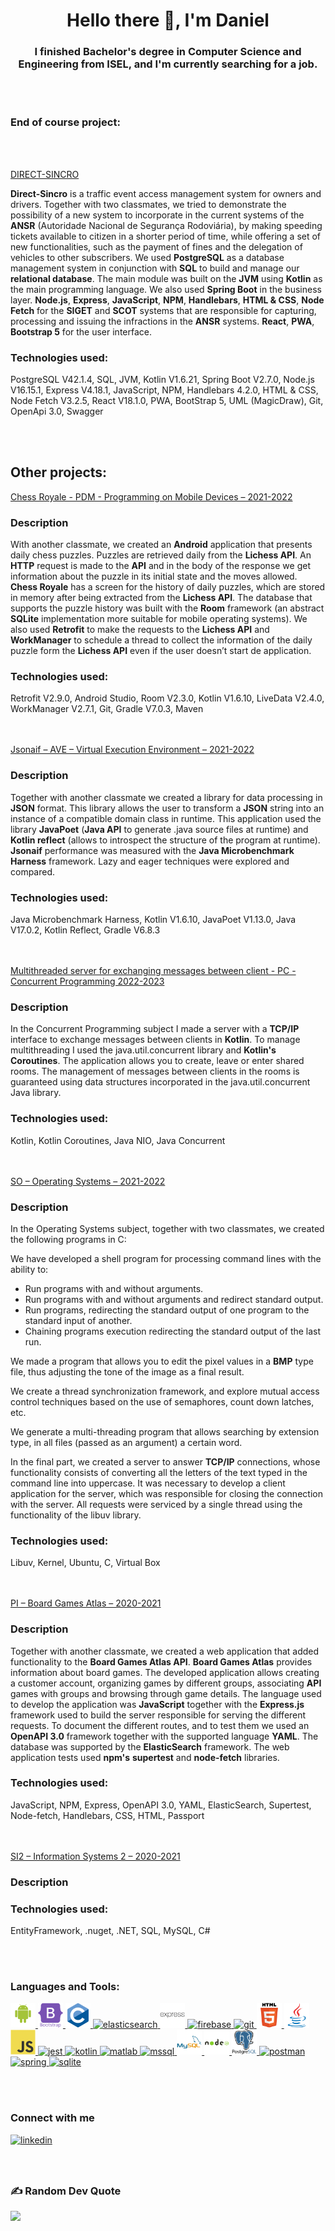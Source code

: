<h1 align="center">Hello there 👋, I'm Daniel</h1>
<h3 align="center">
I finished Bachelor's degree in Computer Science and Engineering from ISEL, and I'm currently searching for a job.</h3>
<br></br>

<h3 align="left">End of course project: </h3>
<br></br>

[DIRECT-SINCRO](https://github.com/RainPumpkin/direct-sincro)

**Direct-Sincro** is a traffic event access management system for owners and drivers. Together with two classmates, we tried to demonstrate the possibility of a new system to incorporate in the current systems of the **ANSR** (Autoridade Nacional de Segurança Rodoviária), by making speeding tickets available to citizen in a shorter period of time, while offering a set of new functionalities, such as the payment of fines and the delegation of vehicles to other subscribers. We used **PostgreSQL** as a database management system in conjunction with **SQL** to build and manage our **relational database**. The main module was built on the **JVM** using **Kotlin** as the main programming language. We also used **Spring Boot** in the business layer. **Node.js**, **Express**, **JavaScript**, **NPM**, **Handlebars**, **HTML & CSS**, **Node Fetch** for the **SIGET** and **SCOT** systems that are responsible for capturing, processing and issuing the infractions in the **ANSR** systems. **React**, **PWA**, **Bootstrap 5** for the user interface.   

<h3 align="left">Technologies used:</h3>

PostgreSQL V42.1.4, SQL, JVM, Kotlin V1.6.21, Spring Boot V2.7.0, Node.js V16.15.1, Express V4.18.1, JavaScript, NPM, Handlebars 4.2.0, HTML & CSS, Node Fetch V3.2.5, React V18.1.0, PWA, BootStrap 5, UML (MagicDraw), Git, OpenApi 3.0, Swagger

<br></br>
<h2 align="left">Other projects:</h2>

[Chess Royale - PDM - Programming on Mobile Devices – 2021-2022](https://github.com/sputnikbipbip/ISEL_Projects/tree/main/PDM_Programa%C3%A7%C3%A3oDispositivosM%C3%B3veis/PDM-2122i-LI5X-G28-main)

<h3 align="left">Description</h3>

With another classmate, we created an **Android** application that presents daily chess puzzles. Puzzles are retrieved daily from the **Lichess API**. An **HTTP** request is made to the **API** and in the body of the response we get information about the puzzle in its initial state and the moves allowed. **Chess Royale** has a screen for the history of daily puzzles, which are stored in memory after being extracted from the **Lichess API**. The database that supports the puzzle history was built with the **Room** framework (an abstract **SQLite** implementation more suitable for mobile operating systems). We also used **Retrofit** to make the requests to the **Lichess API** and **WorkManager** to schedule a thread to collect the information of the daily puzzle form the **Lichess API** even if the user doesn’t start de application.


<h3 align="left">Technologies used:</h3>

Retrofit V2.9.0, Android Studio, Room V2.3.0, Kotlin V1.6.10, LiveData V2.4.0, WorkManager V2.7.1, Git, Gradle V7.0.3, Maven

<br></br>
[Jsonaif – AVE – Virtual Execution Environment – 2021-2022](https://github.com/sputnikbipbip/ISEL_Projects/tree/main/AVE_AmbientesVirtuaisExecu%C3%A7%C3%A3o/jsonaif-i42d_12-main)

<h3 align="left">Description</h3>

Together with another classmate we created a library for data processing in **JSON** format. This library allows the user to transform a **JSON** string into an instance of a compatible domain class in runtime. This application used the library **JavaPoet** (**Java API** to generate .java source files at runtime) and **Kotlin reflect** (allows to introspect the structure of the program at runtime). **Jsonaif** performance was measured with the **Java Microbenchmark Harness** framework. Lazy and eager techniques were explored and compared.


<h3 align="left">Technologies used:</h3>

Java Microbenchmark Harness, Kotlin V1.6.10, JavaPoet V1.13.0, Java V17.0.2, Kotlin Reflect, Gradle V6.8.3

<br></br>
[Multithreaded server for exchanging messages between client - PC - Concurrent Programming 2022-2023](https://github.com/isel-leic-pc/s2122-2-leic42d-problem-sets-student-SPUTNIKBIPBIP)

<h3 align="left">Description</h3>

In the Concurrent Programming subject I made a server with a **TCP/IP** interface to exchange messages between clients in **Kotlin**. To manage multithreading I used the java.util.concurrent library and **Kotlin's Coroutines**.
The application allows you to create, leave or enter shared rooms. The management of messages between clients in the rooms is guaranteed using data structures incorporated in the java.util.concurrent Java library. 

<h3 align="left">Technologies used:</h3>

Kotlin, Kotlin Coroutines, Java NIO, Java Concurrent

<br></br>
[SO – Operating Systems – 2021-2022](https://github.com/sputnikbipbip/ISEL_Projects/tree/main/SO_SistemasOperativos/2021v-li42d-G09-main)

<h3 align="left">Description</h3>

In the Operating Systems subject, together with two classmates, we created the following programs in C:

We have developed a shell program for processing command lines with the ability to:

* Run programs with and without arguments.
* Run programs with and without arguments and redirect standard output.
* Run programs, redirecting the standard output of one program to the standard input of another.
* Chaining programs execution redirecting the standard output of the last run.


We made a program that allows you to edit the pixel values in a **BMP** type file, thus adjusting the tone of the image as a final result.

We create a thread synchronization framework, and explore mutual access control techniques based on the use of semaphores, count down latches, etc.

We generate a multi-threading program that allows searching by extension type, in all files (passed as an argument) a certain word.

In the final part, we created a server to answer **TCP/IP** connections, whose functionality consists of converting all the letters of the text typed in the command line into uppercase. It was necessary to develop a client application for the server, which was responsible for closing the connection with the server. All requests were serviced by a single thread using the functionality of the libuv library.

<h3 align="left">Technologies used:</h3>

Libuv, Kernel, Ubuntu, C, Virtual Box

<br></br>
[PI – Board Games Atlas – 2020-2021](https://github.com/sputnikbipbip/ISEL_Projects/tree/main/PI_ProgramacaoInternet/web-app-project-g_11-main)

<h3 align="left">Description</h3>

Together with another classmate, we created a web application that added functionality to the **Board Games Atlas API**. **Board Games Atlas** provides information about board games. The developed application allows creating a customer account, organizing games by different groups, associating **API** games with groups and browsing through game details.
The language used to develop the application was **JavaScript** together with the **Express.js** framework used to build the server responsible for serving the different requests. To document the different routes, and to test them we used an **OpenAPI 3.0** framework together with the supported language **YAML**. The database was supported by the **ElasticSearch** framework. The web application tests used **npm's** **supertest** and **node-fetch** libraries.

<h3 align="left">Technologies used:</h3>
JavaScript, NPM, Express, OpenAPI 3.0, YAML, ElasticSearch, Supertest, Node-fetch, Handlebars, CSS, HTML, Passport

<br></br>
[SI2 – Information Systems 2 – 2020-2021](https://github.com/MarcoFSBorges/SV2021-SI2-G05)

<h3 align="left">Description</h3>

<h3 align="left">Technologies used:</h3>
EntityFramework, .nuget, .NET, SQL, MySQL, C#

<br></br>
<p align="left">
</p>

<h3 align="left">Languages and Tools:</h3>


<p align="left"> <a href="https://developer.android.com" target="_blank" rel="noreferrer"> <img src="https://raw.githubusercontent.com/devicons/devicon/master/icons/android/android-original-wordmark.svg" alt="android" width="40" height="40"/> </a> <a href="https://getbootstrap.com" target="_blank" rel="noreferrer"> <img src="https://raw.githubusercontent.com/devicons/devicon/master/icons/bootstrap/bootstrap-plain-wordmark.svg" alt="bootstrap" width="40" height="40"/> </a> <a href="https://www.cprogramming.com/" target="_blank" rel="noreferrer"> <img src="https://raw.githubusercontent.com/devicons/devicon/master/icons/c/c-original.svg" alt="c" width="40" height="40"/> </a> <a href="https://www.elastic.co" target="_blank" rel="noreferrer"> <img src="https://www.vectorlogo.zone/logos/elastic/elastic-icon.svg" alt="elasticsearch" width="40" height="40"/> </a> <a href="https://expressjs.com" target="_blank" rel="noreferrer"> <img src="https://raw.githubusercontent.com/devicons/devicon/master/icons/express/express-original-wordmark.svg" alt="express" width="40" height="40"/> </a> <a href="https://firebase.google.com/" target="_blank" rel="noreferrer"> <img src="https://www.vectorlogo.zone/logos/firebase/firebase-icon.svg" alt="firebase" width="40" height="40"/> </a> <a href="https://git-scm.com/" target="_blank" rel="noreferrer"> <img src="https://www.vectorlogo.zone/logos/git-scm/git-scm-icon.svg" alt="git" width="40" height="40"/> </a> <a href="https://www.w3.org/html/" target="_blank" rel="noreferrer"> <img src="https://raw.githubusercontent.com/devicons/devicon/master/icons/html5/html5-original-wordmark.svg" alt="html5" width="40" height="40"/> </a> <a href="https://www.java.com" target="_blank" rel="noreferrer"> <img src="https://raw.githubusercontent.com/devicons/devicon/master/icons/java/java-original.svg" alt="java" width="40" height="40"/> </a> <a href="https://developer.mozilla.org/en-US/docs/Web/JavaScript" target="_blank" rel="noreferrer"> <img src="https://raw.githubusercontent.com/devicons/devicon/master/icons/javascript/javascript-original.svg" alt="javascript" width="40" height="40"/> </a> <a href="https://jestjs.io" target="_blank" rel="noreferrer"> <img src="https://www.vectorlogo.zone/logos/jestjsio/jestjsio-icon.svg" alt="jest" width="40" height="40"/> </a> <a href="https://kotlinlang.org" target="_blank" rel="noreferrer"> <img src="https://www.vectorlogo.zone/logos/kotlinlang/kotlinlang-icon.svg" alt="kotlin" width="40" height="40"/> </a> <a href="https://www.mathworks.com/" target="_blank" rel="noreferrer"> <img src="https://upload.wikimedia.org/wikipedia/commons/2/21/Matlab_Logo.png" alt="matlab" width="40" height="40"/> </a> <a href="https://www.microsoft.com/en-us/sql-server" target="_blank" rel="noreferrer"> <img src="https://www.svgrepo.com/show/303229/microsoft-sql-server-logo.svg" alt="mssql" width="40" height="40"/> </a> <a href="https://www.mysql.com/" target="_blank" rel="noreferrer"> <img src="https://raw.githubusercontent.com/devicons/devicon/master/icons/mysql/mysql-original-wordmark.svg" alt="mysql" width="40" height="40"/> </a> <a href="https://nodejs.org" target="_blank" rel="noreferrer"> <img src="https://raw.githubusercontent.com/devicons/devicon/master/icons/nodejs/nodejs-original-wordmark.svg" alt="nodejs" width="40" height="40"/> </a> <a href="https://www.postgresql.org" target="_blank" rel="noreferrer"> <img src="https://raw.githubusercontent.com/devicons/devicon/master/icons/postgresql/postgresql-original-wordmark.svg" alt="postgresql" width="40" height="40"/> </a> <a href="https://postman.com" target="_blank" rel="noreferrer"> <img src="https://www.vectorlogo.zone/logos/getpostman/getpostman-icon.svg" alt="postman" width="40" height="40"/> </a> <a href="https://spring.io/" target="_blank" rel="noreferrer"> <img src="https://www.vectorlogo.zone/logos/springio/springio-icon.svg" alt="spring" width="40" height="40"/> </a> <a href="https://www.sqlite.org/" target="_blank" rel="noreferrer"> <img src="https://www.vectorlogo.zone/logos/sqlite/sqlite-icon.svg" alt="sqlite" width="40" height="40"/> </a> </p>
<br></br>

### Connect with me  
<div align="left">
<a href="https://www.linkedin.com/in/daniel-azevedo-8404a7112/" target="_blank">
<img src=https://img.shields.io/badge/linkedin-%231E77B5.svg?&style=for-the-badge&logo=linkedin&logoColor=white alt=linkedin style="margin-bottom: 5px;" />
</a>
</div>  
<br></br>



### ✍️ Random Dev Quote
![](https://quotes-github-readme.vercel.app/api?type=horizontal&theme=radical)


